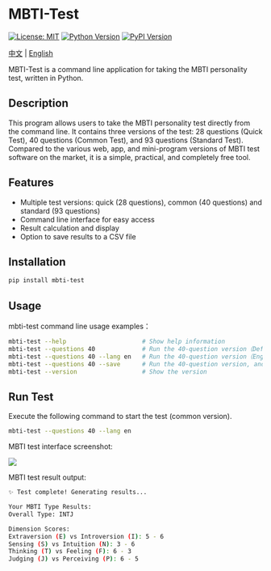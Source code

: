 # MBTI-Test

[![License: MIT](https://img.shields.io/badge/License-MIT-green.svg)](https://opensource.org/licenses/MIT) [![Python Version](https://img.shields.io/badge/Python-3.8%2B-blue)](https://www.python.org/) [![PyPI Version](https://img.shields.io/pypi/v/mbti-test.svg)](https://pypi.org/project/mbti-test/)

[中文](README_zh.md) | [English](README.md)

MBTI-Test is a command line application for taking the MBTI personality test, written in Python.

## Description

This program allows users to take the MBTI personality test directly from the command line. It contains three versions of the test: 28 questions (Quick Test), 40 questions (Common Test), and 93 questions (Standard Test). Compared to the various web, app, and mini-program versions of MBTI test software on the market, it is a simple, practical, and completely free tool.

## Features

- Multiple test versions: quick (28 questions), common (40 questions) and standard (93 questions)
- Command line interface for easy access
- Result calculation and display
- Option to save results to a CSV file

## Installation

```bash
pip install mbti-test
```

## Usage

mbti-test command line usage examples：

```bash
mbti-test --help                     # Show help information
mbti-test --questions 40             # Run the 40-question version（Default is Chinese）
mbti-test --questions 40 --lang en   # Run the 40-question version（English）
mbti-test --questions 40 --save      # Run the 40-question version, and save results to CSV file
mbti-test --version                  # Show the version
```

## Run Test

Execute the following command to start the test (common version).

```bash
mbti-test --questions 40 --lang en
```

MBTI test interface screenshot:

![](./figures/mbti-test-demo-en.jpg)

MBTI test result output:

```bash
✨ Test complete! Generating results...

Your MBTI Type Results:
Overall Type: INTJ

Dimension Scores:
Extraversion (E) vs Introversion (I): 5 - 6
Sensing (S) vs Intuition (N): 3 - 6
Thinking (T) vs Feeling (F): 6 - 3
Judging (J) vs Perceiving (P): 6 - 5
```

